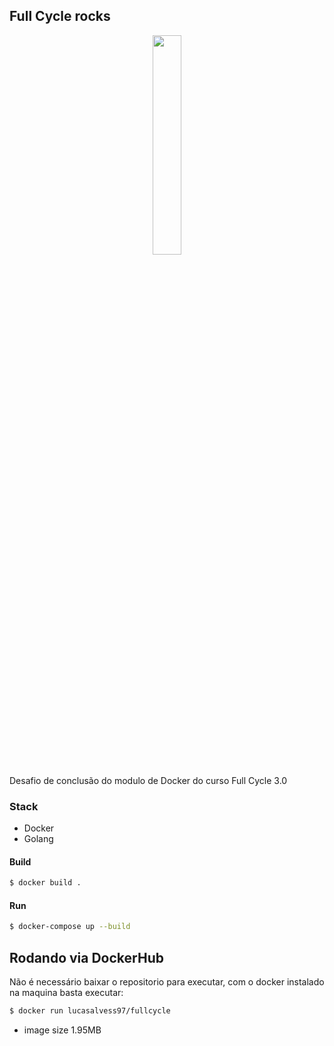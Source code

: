 ## Full Cycle rocks

<p align="center">
  <img src="https://go.dev/images/gophers/motorcycle.svg" width="30%"/>
</p>

Desafio de conclusão do modulo de Docker do curso Full Cycle 3.0

### Stack

- Docker 
- Golang

#### Build

```sh
$ docker build .
```

#### Run 

```sh
$ docker-compose up --build
```

## Rodando via DockerHub

Não é necessário baixar o repositorio para executar, com o docker instalado na maquina basta executar:

```sh
$ docker run lucasalvess97/fullcycle
```

- image size 1.95MB 